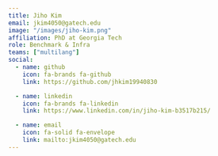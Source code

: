 ```yaml
---
title: Jiho Kim
email: jkim4050@gatech.edu
image: "/images/jiho-kim.png"
affiliation: PhD at Georgia Tech
role: Benchmark & Infra
teams: ["multilang"]
social:
  - name: github
    icon: fa-brands fa-github
    link: https://github.com/jhkim19940830

  - name: linkedin
    icon: fa-brands fa-linkedin
    link: https://www.linkedin.com/in/jiho-kim-b3517b215/

  - name: email
    icon: fa-solid fa-envelope
    link: mailto:jkim4050@gatech.edu
---
```

